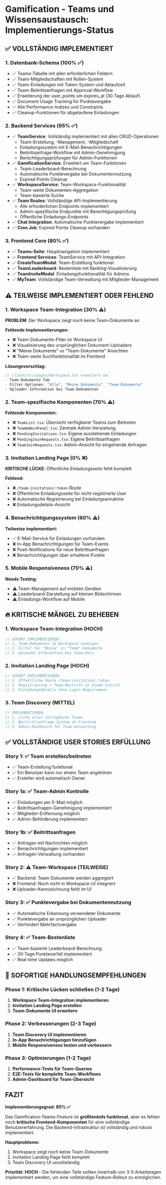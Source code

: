 # Gamification - Teams und Wissensaustausch: Implementierungs-Status

## ✅ VOLLSTÄNDIG IMPLEMENTIERT

### 1. Datenbank-Schema (100% ✅)
- ✅ Teams-Tabelle mit allen erforderlichen Feldern
- ✅ Team-Mitgliedschaften mit Rollen-System
- ✅ Team-Einladungen mit Token-System und Ablaufzeit
- ✅ Team-Beitrittsanfragen mit Approval-Workflow
- ✅ Erweiterung der user_points um expires_at (30 Tage Ablauf)
- ✅ Document Usage Tracking für Punktevergabe
- ✅ Alle Performance-Indizes und Constraints
- ✅ Cleanup-Funktionen für abgelaufene Einladungen

### 2. Backend Services (95% ✅)
- ✅ **TeamService**: Vollständig implementiert mit allen CRUD-Operationen
  - Team-Erstellung, -Management, -Mitgliedschaft
  - Einladungssystem mit E-Mail-Benachrichtigungen
  - Beitrittsanfrage-Workflow mit Admin-Genehmigung
  - Berechtigungsprüfungen für Admin-Funktionen
- ✅ **GamificationService**: Erweitert um Team-Funktionen
  - Team-Leaderboard-Berechnung
  - Automatische Punktevergabe bei Dokumentennutzung
  - Expired Points Cleanup
- ✅ **WorkspaceService**: Team-Workspace-Funktionalität
  - Team-weite Dokumenten-Aggregation
  - Team-basierte Suche
- ✅ **Team Routes**: Vollständige API-Implementierung
  - Alle erforderlichen Endpoints implementiert
  - Admin-spezifische Endpunkte mit Berechtigungsprüfung
  - Öffentliche Einladungs-Endpoints
- ✅ **Chat Integration**: Automatische Punktevergabe implementiert
- ✅ **Cron Job**: Expired Points Cleanup vorhanden

### 3. Frontend Core (80% ✅)
- ✅ **Teams-Seite**: Hauptnavigation implementiert
- ✅ **Frontend Services**: TeamService mit API-Integration
- ✅ **CreateTeamModal**: Team-Erstellung funktional
- ✅ **TeamLeaderboard**: Bestenliste mit Ranking-Visualisierung
- ✅ **TeamInviteModal**: Einladungsfunktionalität für Admins
- ✅ **MyTeam**: Vollständige Team-Verwaltung mit Mitglieder-Management

## ⚠️ TEILWEISE IMPLEMENTIERT ODER FEHLEND

### 1. Workspace Team-Integration (30% ⚠️)
**PROBLEM**: Der Workspace zeigt noch keine Team-Dokumente an

**Fehlende Implementierungen:**
- ❌ Team-Dokumente-Filter im Workspace UI
- ❌ Visualisierung des ursprünglichen Dokument-Uploaders
- ❌ "Meine Dokumente" vs "Team-Dokumente" Ansichten
- ❌ Team-weite Suchfunktionalität im Frontend

**Lösungsvorschlag:**
```typescript
// client/src/pages/Workspace.tsx erweitern um:
- Team-Dokumente Tab
- Filter-Optionen: "Alle", "Meine Dokumente", "Team-Dokumente"
- Uploader-Information bei Team-Dokumenten
```

### 2. Team-spezifische Komponenten (70% ⚠️)
**Fehlende Komponenten:**
- ❌ `TeamList.tsx`: Übersicht verfügbarer Teams zum Beitreten
- ❌ `TeamAdminPanel.tsx`: Zentrale Admin-Verwaltung
- ❌ `PendingInvitations.tsx`: Eigene ausstehende Einladungen
- ❌ `PendingJoinRequests.tsx`: Eigene Beitrittsanfragen
- ❌ `TeamJoinRequests.tsx`: Admin-Ansicht für eingehende Anfragen

### 3. Invitation Landing Page (0% ❌)
**KRITISCHE LÜCKE**: Öffentliche Einladungsseite fehlt komplett

**Fehlend:**
- ❌ `/team-invitation/:token` Route
- ❌ Öffentliche Einladungsseite für nicht-registrierte User
- ❌ Automatische Registrierung bei Einladungsannahme
- ❌ Einladungsdetails-Ansicht

### 4. Benachrichtigungssystem (60% ⚠️)
**Teilweise implementiert:**
- ✅ E-Mail-Service für Einladungen vorhanden
- ❌ In-App Benachrichtigungen für Team-Events
- ❌ Push-Notifications für neue Beitrittsanfragen
- ❌ Benachrichtigungen über erhaltene Punkte

### 5. Mobile Responsiveness (70% ⚠️)
**Needs Testing:**
- ⚠️ Team-Management auf mobilen Geräten
- ⚠️ Leaderboard-Darstellung auf kleinen Bildschirmen
- ⚠️ Einladungs-Workflow auf Mobile

## 🔥 KRITISCHE MÄNGEL ZU BEHEBEN

### 1. Workspace Team-Integration (HOCH)
```typescript
// SOFORT IMPLEMENTIEREN:
// 1. Team-Dokumente im Workspace anzeigen
// 2. Filter für "Meine" vs "Team"-Dokumente
// 3. Uploader-Information bei Team-Docs
```

### 2. Invitation Landing Page (HOCH)
```typescript
// SOFORT IMPLEMENTIEREN:
// 1. Öffentliche Route /team-invitation/:token
// 2. Registrierung + Team-Beitritt in einem Schritt
// 3. Einladungsdetails ohne Login-Requirement
```

### 3. Team Discovery (MITTEL)
```typescript
// IMPLEMENTIEREN:
// 1. Liste aller verfügbaren Teams
// 2. Beitrittsanfrage-System im Frontend
// 3. Admin-Dashboard für Team-Verwaltung
```

## ✅ VOLLSTÄNDIGE USER STORIES ERFÜLLUNG

### Story 1: ✅ Team erstellen/beitreten
- ✅ Team-Erstellung funktional
- ✅ Ein Benutzer kann nur einem Team angehören
- ✅ Ersteller wird automatisch Owner

### Story 1a: ✅ Team-Admin Kontrolle
- ✅ Einladungen per E-Mail möglich
- ✅ Beitrittsanfragen-Genehmigung implementiert
- ✅ Mitglieder-Entfernung möglich
- ✅ Admin-Beförderung implementiert

### Story 1b: ✅ Beitrittsanfragen
- ✅ Anfragen mit Nachrichten möglich
- ✅ Benachrichtigungen implementiert
- ✅ Anfragen-Verwaltung vorhanden

### Story 2: ⚠️ Team-Workspace (TEILWEISE)
- ✅ Backend: Team-Dokumente werden aggregiert
- ❌ Frontend: Noch nicht in Workspace-UI integriert
- ❌ Uploader-Kennzeichnung fehlt im UI

### Story 3: ✅ Punktevergabe bei Dokumentennutzung
- ✅ Automatische Erkennung verwendeter Dokumente
- ✅ Punktevergabe an ursprünglichen Uploader
- ✅ Verhindert Mehrfachvergabe

### Story 4: ✅ Team-Bestenliste
- ✅ Team-basierte Leaderboard-Berechnung
- ✅ 30-Tage Punkteverfall implementiert
- ✅ Real-time Updates möglich

## 🚀 SOFORTIGE HANDLUNGSEMPFEHLUNGEN

### Phase 1: Kritische Lücken schließen (1-2 Tage)
1. **Workspace Team-Integration implementieren**
2. **Invitation Landing Page erstellen**
3. **Team-Dokumente UI erweitern**

### Phase 2: Verbesserungen (2-3 Tage)
1. **Team Discovery UI implementieren**
2. **In-App Benachrichtigungen hinzufügen**
3. **Mobile Responsiveness testen und verbessern**

### Phase 3: Optimierungen (1-2 Tage)
1. **Performance-Tests für Team-Queries**
2. **E2E-Tests für komplette Team-Workflows**
3. **Admin-Dashboard für Team-Übersicht**

## FAZIT

**Implementierungsgrad: 85% ✅**

Das Gamification-Teams-Feature ist **größtenteils funktional**, aber es fehlen noch **kritische Frontend-Komponenten** für eine vollständige Benutzererfahrung. Die Backend-Infrastruktur ist vollständig und robust implementiert.

**Hauptprobleme:**
1. Workspace zeigt noch keine Team-Dokumente
2. Invitation Landing Page fehlt komplett  
3. Team Discovery UI unvollständig

**Priorität: HOCH** - Die fehlenden Teile sollten innerhalb von 3-5 Arbeitstagen implementiert werden, um eine vollständige Feature-Rollout zu ermöglichen.
